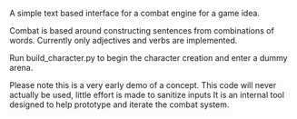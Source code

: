 A simple text based interface for a combat engine for a game idea.

Combat is based around constructing sentences from combinations of words.
Currently only adjectives and verbs are implemented.

Run build_character.py to begin the character creation and enter a dummy arena.

Please note this is a very early demo of a concept. 
This code will never actually be used, little effort is made to sanitize inputs
It is an internal tool designed to help prototype and iterate the combat system.